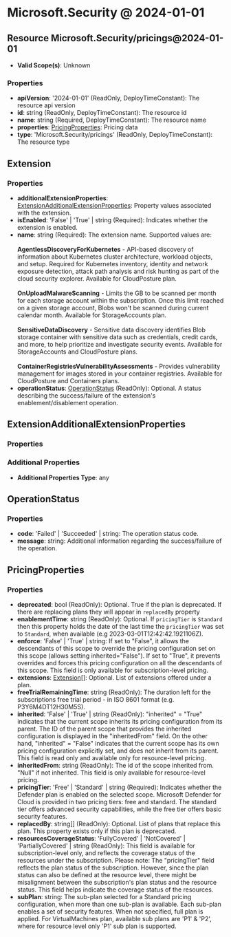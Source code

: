 # Microsoft.Security @ 2024-01-01

## Resource Microsoft.Security/pricings@2024-01-01
* **Valid Scope(s)**: Unknown
### Properties
* **apiVersion**: '2024-01-01' (ReadOnly, DeployTimeConstant): The resource api version
* **id**: string (ReadOnly, DeployTimeConstant): The resource id
* **name**: string (Required, DeployTimeConstant): The resource name
* **properties**: [PricingProperties](#pricingproperties): Pricing data
* **type**: 'Microsoft.Security/pricings' (ReadOnly, DeployTimeConstant): The resource type

## Extension
### Properties
* **additionalExtensionProperties**: [ExtensionAdditionalExtensionProperties](#extensionadditionalextensionproperties): Property values associated with the extension.
* **isEnabled**: 'False' | 'True' | string (Required): Indicates whether the extension is enabled.
* **name**: string (Required): The extension name. Supported values are: <br><br>**AgentlessDiscoveryForKubernetes** - API-based discovery of information about Kubernetes cluster architecture, workload objects, and setup. Required for Kubernetes inventory, identity and network exposure detection, attack path analysis and risk hunting as part of the cloud security explorer.
Available for CloudPosture plan.<br><br>**OnUploadMalwareScanning** - Limits the GB to be scanned per month for each storage account within the subscription. Once this limit reached on a given storage account, Blobs won't be scanned during current calendar month.
Available for StorageAccounts plan.<br><br>**SensitiveDataDiscovery** - Sensitive data discovery identifies Blob storage container with sensitive data such as credentials, credit cards, and more, to help prioritize and investigate security events.
Available for StorageAccounts and CloudPosture plans.<br><br>**ContainerRegistriesVulnerabilityAssessments** - Provides vulnerability management for images stored in your container registries.
Available for CloudPosture and Containers plans.
* **operationStatus**: [OperationStatus](#operationstatus) (ReadOnly): Optional. A status describing the success/failure of the extension's enablement/disablement operation.

## ExtensionAdditionalExtensionProperties
### Properties
### Additional Properties
* **Additional Properties Type**: any

## OperationStatus
### Properties
* **code**: 'Failed' | 'Succeeded' | string: The operation status code.
* **message**: string: Additional information regarding the success/failure of the operation.

## PricingProperties
### Properties
* **deprecated**: bool (ReadOnly): Optional. True if the plan is deprecated. If there are replacing plans they will appear in `replacedBy` property
* **enablementTime**: string (ReadOnly): Optional. If `pricingTier` is `Standard` then this property holds the date of the last time the `pricingTier` was set to `Standard`, when available (e.g 2023-03-01T12:42:42.1921106Z).
* **enforce**: 'False' | 'True' | string: If set to "False", it allows the descendants of this scope to override the pricing configuration set on this scope (allows setting inherited="False"). If set to "True", it prevents overrides and forces this pricing configuration on all the descendants of this scope. This field is only available for subscription-level pricing.
* **extensions**: [Extension](#extension)[]: Optional. List of extensions offered under a plan.
* **freeTrialRemainingTime**: string (ReadOnly): The duration left for the subscriptions free trial period - in ISO 8601 format (e.g. P3Y6M4DT12H30M5S).
* **inherited**: 'False' | 'True' | string (ReadOnly): "inherited" = "True" indicates that the current scope inherits its pricing configuration from its parent. The ID of the parent scope that provides the inherited configuration is displayed in the "inheritedFrom" field. On the other hand, "inherited" = "False" indicates that the current scope has its own pricing configuration explicitly set, and does not inherit from its parent. This field is read only and available only for resource-level pricing.
* **inheritedFrom**: string (ReadOnly): The id of the scope inherited from. "Null" if not inherited. This field is only available for resource-level pricing.
* **pricingTier**: 'Free' | 'Standard' | string (Required): Indicates whether the Defender plan is enabled on the selected scope. Microsoft Defender for Cloud is provided in two pricing tiers: free and standard. The standard tier offers advanced security capabilities, while the free tier offers basic security features.
* **replacedBy**: string[] (ReadOnly): Optional. List of plans that replace this plan. This property exists only if this plan is deprecated.
* **resourcesCoverageStatus**: 'FullyCovered' | 'NotCovered' | 'PartiallyCovered' | string (ReadOnly): This field is available for subscription-level only, and reflects the coverage status of the resources under the subscription. Please note: The "pricingTier" field reflects the plan status of the subscription. However, since the plan status can also be defined at the resource level, there might be misalignment between the subscription's plan status and the resource status. This field helps indicate the coverage status of the resources.
* **subPlan**: string: The sub-plan selected for a Standard pricing configuration, when more than one sub-plan is available. Each sub-plan enables a set of security features. When not specified, full plan is applied. For VirtualMachines plan, available sub plans are 'P1' & 'P2', where for resource level only 'P1' sub plan is supported.

